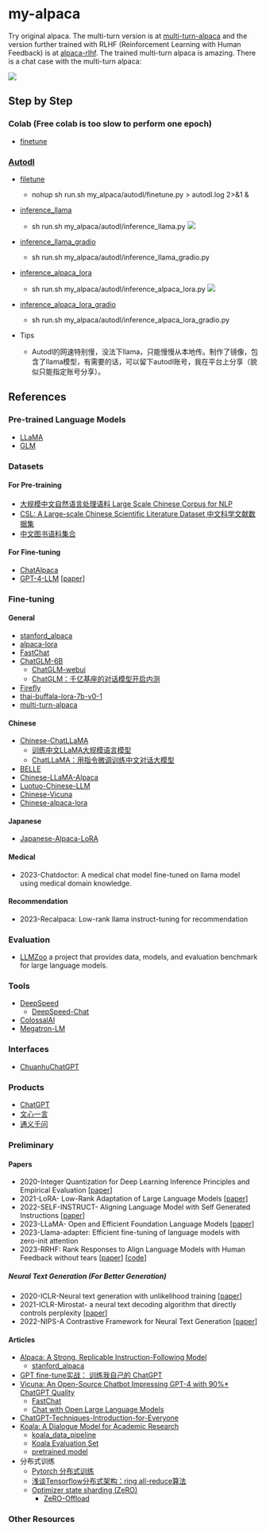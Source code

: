 # my-alpaca
Try original alpaca. The multi-turn version is at [multi-turn-alpaca](https://github.com/l294265421/multi-turn-alpaca) and the version further trained with RLHF (Reinforcement Learning with Human Feedback) is at [alpaca-rlhf](https://github.com/l294265421/alpaca-rlhf). The trained multi-turn alpaca is amazing. There is a chat case with the multi-turn alpaca:

![](./figures/chat.jpg)

## Step by Step
### Colab (Free colab is too slow to perform one epoch)
- [finetune](my_alpaca/colab/finetune.ipynb)

### [Autodl](https://www.autodl.com/home)
- [filetune](my_alpaca/autodl/finetune.py)
  - nohup sh run.sh my_alpaca/autodl/finetune.py > autodl.log 2>&1 &
- [inference_llama](my_alpaca/autodl/inference_llama.py)
  - sh run.sh my_alpaca/autodl/inference_llama.py
  ![](./figures/autodl_llama.png)
- [inference_llama_gradio](my_alpaca/autodl/inference_llama_gradio.py)
  - sh run.sh my_alpaca/autodl/inference_llama_gradio.py
- [inference_alpaca_lora](my_alpaca/autodl/inference_alpaca_lora.py)
  - sh run.sh my_alpaca/autodl/inference_alpaca_lora.py
  ![](./figures/autodl_llama_lora.png)
- [inference_alpaca_lora_gradio](my_alpaca/autodl/inference_alpaca_lora_gradio.py)
    - sh run.sh my_alpaca/autodl/inference_alpaca_lora_gradio.py
    
- Tips
  - Autodl的网速特别慢，没法下llama，只能慢慢从本地传。制作了镜像，包含了llama模型，有需要的话，可以留下autodl账号，我在平台上分享（貌似只能指定账号分享）。

## References

### Pre-trained Language Models
- [LLaMA](https://huggingface.co/decapoda-research)
- [GLM](https://github.com/THUDM/GLM)

### Datasets
#### For Pre-training
- [大规模中文自然语言处理语料 Large Scale Chinese Corpus for NLP](https://github.com/brightmart/nlp_chinese_corpus)
- [CSL: A Large-scale Chinese Scientific Literature Dataset 中文科学文献数据集](https://github.com/ydli-ai/CSL)
- [中文图书语料集合](https://github.com/FudanNLPLAB/CBook-150K)

#### For Fine-tuning
- [ChatAlpaca](https://github.com/cascip/ChatAlpaca)
- [GPT-4-LLM](https://github.com/Instruction-Tuning-with-GPT-4/GPT-4-LLM) [[paper](https://arxiv.org/pdf/2304.03277.pdf)]

### Fine-tuning

#### General
- [stanford_alpaca](https://github.com/tatsu-lab/stanford_alpaca#fine-tuning)
- [alpaca-lora](https://github.com/tloen/alpaca-lora)
- [FastChat](https://github.com/lm-sys/FastChat)
- [ChatGLM-6B](https://github.com/THUDM/ChatGLM-6B)
    - [ChatGLM-webui](https://github.com/Akegarasu/ChatGLM-webui)
    - [ChatGLM：千亿基座的对话模型开启内测](https://chatglm.cn/blog)
- [Firefly](https://github.com/yangjianxin1/Firefly)
- [thai-buffala-lora-7b-v0-1](https://huggingface.co/Thaweewat/thai-buffala-lora-7b-v0-1)
- [multi-turn-alpaca](https://github.com/l294265421/multi-turn-alpaca)

#### Chinese
- [Chinese-ChatLLaMA](https://github.com/ydli-ai/Chinese-ChatLLaMA)
  - [训练中文LLaMA大规模语言模型](https://zhuanlan.zhihu.com/p/612752963)
  - [ChatLLaMA：用指令微调训练中文对话大模型](https://zhuanlan.zhihu.com/p/616748134)
- [BELLE](https://github.com/LianjiaTech/BELLE)
- [Chinese-LLaMA-Alpaca](https://github.com/ymcui/Chinese-LLaMA-Alpaca)
- [Luotuo-Chinese-LLM](https://github.com/LC1332/Luotuo-Chinese-LLM)
- [Chinese-Vicuna](https://github.com/Facico/Chinese-Vicuna)
- [Chinese-alpaca-lora](https://github.com/LC1332/Chinese-alpaca-lora)

#### Japanese
- [Japanese-Alpaca-LoRA](https://github.com/kunishou/Japanese-Alpaca-LoRA)

#### Medical
- 2023-Chatdoctor: A medical chat model fine-tuned on llama model using medical domain knowledge.

#### Recommendation
- 2023-Recalpaca: Low-rank llama instruct-tuning for recommendation

### Evaluation
- [LLMZoo](https://github.com/FreedomIntelligence/LLMZoo) a project that provides data, models, and evaluation benchmark for large language models.

### Tools
- [DeepSpeed](https://github.com/microsoft/DeepSpeed)
  - [DeepSpeed-Chat](https://github.com/microsoft/DeepSpeedExamples/tree/master/applications/DeepSpeed-Chat)
- [ColossalAI](https://github.com/hpcaitech/ColossalAI)
- [Megatron-LM](https://github.com/NVIDIA/Megatron-LM)

### Interfaces
- [ChuanhuChatGPT](https://github.com/GaiZhenbiao/ChuanhuChatGPT/)

### Products
- [ChatGPT](https://chat.openai.com/)
- [文心一言](https://yiyan.baidu.com/)
- [通义千问](https://tongyi.aliyun.com/)

### Preliminary
#### Papers
- 2020-Integer Quantization for Deep Learning Inference Principles and Empirical Evaluation [[paper](./papers/2020-Integer%20Quantization%20for%20Deep%20Learning%20Inference%20Principles%20and%20Empirical%20Evaluation.pdf)]
- 2021-LoRA- Low-Rank Adaptation of Large Language Models [[paper](./papers/2021-LoRA-%20Low-Rank%20Adaptation%20of%20Large%20Language%20Models.pdf)]
- 2022-SELF-INSTRUCT- Aligning Language Model with Self Generated Instructions [[paper](./papers/2022-SELF-INSTRUCT-%20Aligning%20Language%20Model%20with%20Self%20Generated%20Instructions.pdf)]
- 2023-LLaMA- Open and Efficient Foundation Language Models [[paper](./papers/2023-LLaMA-%20Open%20and%20Efficient%20Foundation%20Language%20Models.pdf)]
- 2023-Llama-adapter: Efficient fine-tuning of language models with zero-init attention
- 2023-RRHF: Rank Responses to Align Language Models with Human Feedback without tears [[paper](./papers/2023-RRHF-%20Rank%20Responses%20to%20Align%20Language%20Models%20with%20Human%20Feedback%20without%20tears.pdf)] [[code](https://github.com/GanjinZero/RRHF)]

##### Neural Text Generation (For Better Generation)
- 2020-ICLR-Neural text generation with unlikelihood training [[paper](./papers/2020-ICLR-Neural%20text%20generation%20with%20unlikelihood%20training.pdf)]
- 2021-ICLR-Mirostat- a neural text decoding algorithm that directly controls perplexity [[paper](./papers/2021-ICLR-Mirostat-%20a%20neural%20text%20decoding%20algorithm%20that%20directly%20controls%20perplexity.pdf)]
- 2022-NIPS-A Contrastive Framework for Neural Text Generation [[paper](./papers/2022-NIPS-A%20Contrastive%20Framework%20for%20Neural%20Text%20Generation.pdf)]

#### Articles
- [Alpaca: A Strong, Replicable Instruction-Following Model](https://crfm.stanford.edu/2023/03/13/alpaca.html)
    - [stanford_alpaca](https://github.com/tatsu-lab/stanford_alpaca#fine-tuning)
- [GPT fine-tune实战： 训练我自己的 ChatGPT](https://zhuanlan.zhihu.com/p/616504594?utm_source=wechat_session&utm_medium=social&utm_oi=556103293550534656)
- [Vicuna: An Open-Source Chatbot Impressing GPT-4 with 90%* ChatGPT Quality](https://vicuna.lmsys.org/)
    - [FastChat](https://github.com/lm-sys/FastChat)
    - [Chat with Open Large Language Models](https://chat.lmsys.org/)
- [ChatGPT-Techniques-Introduction-for-Everyone](https://github.com/l294265421/ChatGPT-Techniques-Introduction-for-Everyone)
- [Koala: A Dialogue Model for Academic Research](https://bair.berkeley.edu/blog/2023/04/03/koala/)
    - [koala_data_pipeline](https://github.com/young-geng/koala_data_pipeline)
    - [Koala Evaluation Set](https://github.com/arnav-gudibande/koala-test-set)
    - [pretrained model](https://drive.google.com/drive/folders/10f7wrlAFoPIy-TECHsx9DKIvbQYunCfl)
- 分布式训练
  - [Pytorch 分布式训练](https://zhuanlan.zhihu.com/p/76638962)
  - [浅谈Tensorflow分布式架构：ring all-reduce算法](https://zhuanlan.zhihu.com/p/69797852)
  - [Optimizer state sharding (ZeRO)](https://zhuanlan.zhihu.com/p/394064174)
    - [ZeRO-Offload](https://www.deepspeed.ai/tutorials/zero-offload/)

### Other Resources